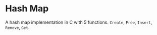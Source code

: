 # Hash Map

A hash map implementation in C with 5 functions. `Create`, `Free`, `Insert`, `Remove`, `Get`. 